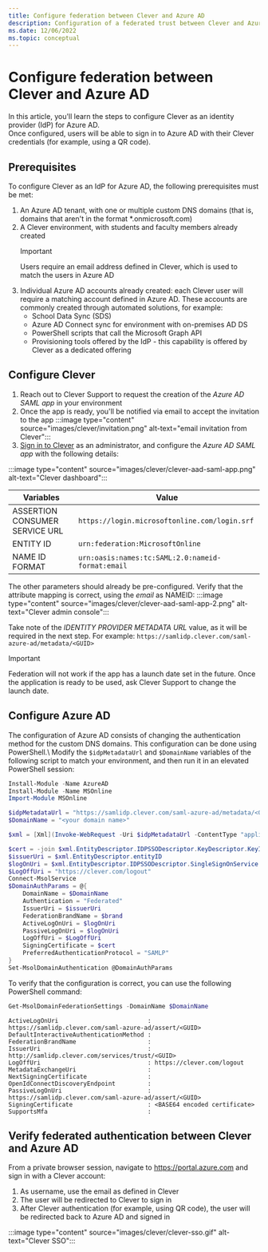 ```yaml
---
title: Configure federation between Clever and Azure AD
description: Configuration of a federated trust between Clever and Azure AD, with Clever acting as an identity provider (IdP) for Azure AD.
ms.date: 12/06/2022
ms.topic: conceptual
---
```


# Configure federation between Clever and Azure AD

In this article, you'll learn the steps to configure Clever as an identity provider (IdP) for Azure AD.\
Once configured, users will be able to sign in to Azure AD with their Clever credentials (for example, using a QR code).

## Prerequisites

To configure Clever as an IdP for Azure AD, the following prerequisites must be met:

1. An Azure AD tenant, with one or multiple custom DNS domains (that is, domains that aren't in the format *.onmicrosoft.com)
1. A Clever environment, with students and faculty members already created
    > [!IMPORTANT]
    > Users require an email address defined in Clever, which is used to match the users in Azure AD
1. Individual Azure AD accounts already created: each Clever user will require a matching account defined in Azure AD. These accounts are commonly created through automated solutions, for example:
    - School Data Sync (SDS)
    - Azure AD Connect sync for environment with on-premises AD DS
    - PowerShell scripts that call the Microsoft Graph API
    - Provisioning tools offered by the IdP - this capability is offered by Clever as a dedicated offering

## Configure Clever

1. Reach out to Clever Support to request the creation of the *Azure AD SAML app* in your environment
1. Once the app is ready, you'll be notified via email to accept the invitation to the app
:::image type="content" source="images/clever/invitation.png" alt-text="email invitation from Clever":::
1. [Sign in to Clever](https://schools.clever.com/applications/saml-azure-ad/settings) as an administrator, and configure the *Azure AD SAML app* with the following details:

:::image type="content" source="images/clever/clever-aad-saml-app.png" alt-text="Clever dashboard":::

| Variables | Value |
|-|-|
|ASSERTION CONSUMER SERVICE URL|`https://login.microsoftonline.com/login.srf`|
|ENTITY ID|`urn:federation:MicrosoftOnline`|
|NAME ID FORMAT|`urn:oasis:names:tc:SAML:2.0:nameid-format:email`|

The other parameters should already be pre-configured. Verify that the attribute mapping is correct, using the *email* as NAMEID:
:::image type="content" source="images/clever/clever-aad-saml-app-2.png" alt-text="Clever admin console":::
  
Take note of the *IDENTITY PROVIDER METADATA URL* value, as it will be required in the next step. For example: `https://samlidp.clever.com/saml-azure-ad/metadata/<GUID>`

> [!IMPORTANT]
> Federation will not work if the app has a launch date set in the future. Once the application is ready to be used, ask Clever Support to change the launch date.

## Configure Azure AD

The configuration of Azure AD consists of changing the authentication method for the custom DNS domains. This configuration can be done using PowerShell.\ 
Modify the `$idpMetadataUrl` and `$DomainName` variables of the following script to match your environment, and then run it in an elevated PowerShell session:

```powershell
Install-Module -Name AzureAD
Install-Module -Name MSOnline
Import-Module MSOnline

$idpMetadataUrl = "https://samlidp.clever.com/saml-azure-ad/metadata/<GUID>"
$DomainName = "<your domain name>"

$xml = [Xml](Invoke-WebRequest -Uri $idpMetadataUrl -ContentType "application/xml").content

$cert = -join $xml.EntityDescriptor.IDPSSODescriptor.KeyDescriptor.KeyInfo.X509Data.X509Certificate.Split()
$issuerUri = $xml.EntityDescriptor.entityID
$logOnUri = $xml.EntityDescriptor.IDPSSODescriptor.SingleSignOnService | ? { $_.Binding.Contains('Redirect') } | % { $_.Location }
$LogOffUri = "https://clever.com/logout"
Connect-MsolService
$DomainAuthParams = @{
    DomainName = $DomainName
    Authentication = "Federated"
    IssuerUri = $issuerUri
    FederationBrandName = $brand
    ActiveLogOnUri = $logOnUri
    PassiveLogOnUri = $logOnUri
    LogOffUri = $LogOffUri
    SigningCertificate = $cert
    PreferredAuthenticationProtocol = "SAMLP"
}
Set-MsolDomainAuthentication @DomainAuthParams
```

To verify that the configuration is correct, you can use the following PowerShell command:

```powershell
Get-MsolDomainFederationSettings -DomainName $DomainName
```

```output
ActiveLogOnUri                         : https://samlidp.clever.com/saml-azure-ad/assert/<GUID>
DefaultInteractiveAuthenticationMethod : 
FederationBrandName                    : 
IssuerUri                              : http://samlidp.clever.com/services/trust/<GUID>
LogOffUri                              : https://clever.com/logout
MetadataExchangeUri                    : 
NextSigningCertificate                 : 
OpenIdConnectDiscoveryEndpoint         : 
PassiveLogOnUri                        : https://samlidp.clever.com/saml-azure-ad/assert/<GUID>
SigningCertificate                     : <BASE64 encoded certificate>
SupportsMfa                            : 
```

## Verify federated authentication between Clever and Azure AD

From a private browser session, navigate to https://portal.azure.com and sign in with a Clever account:

1. As username, use the email as defined in Clever
1. The user will be redirected to Clever to sign in
1. After Clever authentication (for example, using QR code), the user will be redirected back to Azure AD and signed in

:::image type="content" source="images/clever/clever-sso.gif" alt-text="Clever SSO":::
